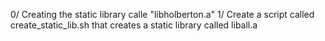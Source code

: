 0/ Creating the static library calle "libholberton.a"
1/ Create a script called create_static_lib.sh that creates a static library called liball.a